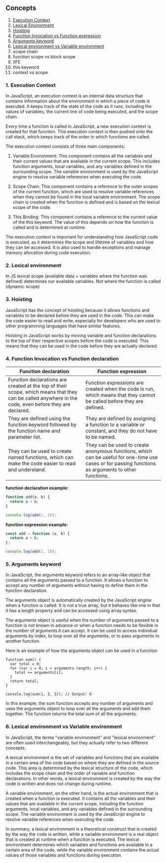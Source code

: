 ## Concepts

1. [Execution Context](#1.-execution-context)
2. [Lexical Environment](#2.-lexical-environment)
3. [Hoisting](#3.-hoisting)
4. [Function Invocation vs Function expression](#4.-function-invocation-vs-function-declaration)
5. [Arguments keyword](#5.-arguments-keyword)
6. [Lexical environment vs Variable environment](#6.-lexical-environment-vs-variable-environment)
7. scope chain
8. function scope vs block scope
9. IIFE
10. this keyword
11. context vs scope

### 1. Execution Context

In JavaScript, an execution context is an internal data structure that contains information about the environment in which a piece of code is executed. It keeps track of the state of the code as it runs, including the values of variables, the current line of code being executed, and the scope chain.

Every time a function is called in JavaScript, a new execution context is created for that function. This execution context is then pushed onto the call stack, which keeps track of the order in which functions are called.

The execution context consists of three main components:

1. Variable Environment: This component contains all the variables and their current values that are available in the current scope. This includes function arguments, local variables, and any variables defined in the surrounding scope. The variable environment is used by the JavaScript engine to resolve variable references when executing the code.

2. Scope Chain: This component contains a reference to the outer scopes of the current function, which are used to resolve variable references when they cannot be found in the local variable environment. The scope chain is created when the function is defined and is based on the lexical scope of the code.

3. This Binding: This component contains a reference to the current value of the this keyword. The value of this depends on how the function is called and is determined at runtime.

The execution context is important for understanding how JavaScript code is executed, as it determines the scope and lifetime of variables and how they can be accessed. It is also used to handle exceptions and manage memory allocation during code execution.

### 2. Lexical environment

In JS lexical scope (available data + variables where the function was defined) determines our available variables. Not where the function is called (dynamic scope)

### 3. Hoisting

JavaScript has the concept of hoisting because it allows functions and variables to be declared before they are used in the code. This can make the code easier to read and write, especially for developers who are used to other programming languages that have similar features.

Hoisting in JavaScript works by moving variable and function declarations to the top of their respective scopes before the code is executed. This means that they can be used in the code before they are actually declared.

### 4. Function Invocation vs Function declaration

| Function declaration                                                                                                                                  | Function expression                                                                                                                                  |
| ----------------------------------------------------------------------------------------------------------------------------------------------------- | ---------------------------------------------------------------------------------------------------------------------------------------------------- |
| Function declarations are created at the top of their scope, which means that they can be called anywhere in the code, even before they are declared. | Function expressions are created when the code is run, which means that they cannot be called before they are defined.                               |
| They are defined using the function keyword followed by the function name and parameter list.                                                         | They are defined by assigning a function to a variable or constant, and they do not have to be named.                                                |
| They can be used to create named functions, which can make the code easier to read and understand.                                                    | They can be used to create anonymous functions, which can be useful for one-time use cases or for passing functions as arguments to other functions. |

**function declaration example:**

```js
function add(a, b) {
  return a + b;
}

console.log(add(1, 2));
```

**function expression example:**

```js
const add = function (a, b) {
  return a + b;
};

console.log(add(1, 2));
```

### 5. Arguments keyword

In JavaScript, the arguments keyword refers to an array-like object that contains all the arguments passed to a function. It allows a function to accept any number of arguments without having to define them in the function declaration.

The arguments object is automatically created by the JavaScript engine when a function is called. It is not a true array, but it behaves like one in that it has a length property and can be accessed using array syntax.

The arguments object is useful when the number of arguments passed to a function is not known in advance or when a function needs to be flexible in the number of arguments it can accept. It can be used to access individual arguments by index, to loop over all the arguments, or to pass arguments to another function.

Here is an example of how the arguments object can be used in a function:

```
function sum() {
  var total = 0;
  for (var i = 0; i < arguments.length; i++) {
    total += arguments[i];
  }
  return total;
}

console.log(sum(1, 2, 3)); // Output: 6
```

In this example, the sum function accepts any number of arguments and uses the arguments object to loop over all the arguments and add them together. The function returns the total sum of all the arguments.

### 6. Lexical environment vs Variable environment

In JavaScript, the terms "variable environment" and "lexical environment" are often used interchangeably, but they actually refer to two different concepts.

A lexical environment is the set of variables and functions that are available in a certain area of the code based on where they are defined in the source code. This area is determined by the lexical structure of the code, which includes the scope chain and the order of variable and function declarations. In other words, a lexical environment is created by the way the code is written and does not change during runtime.

A variable environment, on the other hand, is the actual environment that is created when a function is executed. It contains all the variables and their values that are available in the current scope, including the function arguments, local variables, and any variables defined in the surrounding scope. The variable environment is used by the JavaScript engine to resolve variable references when executing the code.

In summary, a lexical environment is a theoretical construct that is created by the way the code is written, while a variable environment is a real object that is created at runtime when a function is executed. The lexical environment determines which variables and functions are available in a certain area of the code, while the variable environment contains the actual values of those variables and functions during execution.
